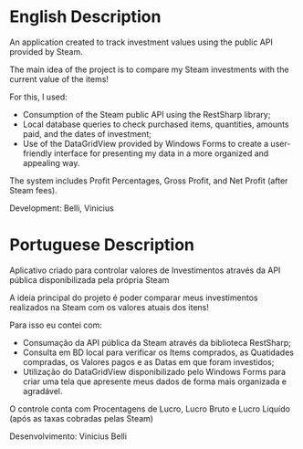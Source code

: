 # English Description

An application created to track investment values using the public API provided by Steam.

The main idea of the project is to compare my Steam investments with the current value of the items!

For this, I used:
- Consumption of the Steam public API using the RestSharp library;
- Local database queries to check purchased items, quantities, amounts paid, and the dates of investment;
- Use of the DataGridView provided by Windows Forms to create a user-friendly interface for presenting my data in a more organized and appealing way.

The system includes Profit Percentages, Gross Profit, and Net Profit (after Steam fees).

Development:
Belli, Vinicius

# Portuguese Description

Aplicativo criado para controlar valores de Investimentos através da API pública disponibilizada pela própria Steam

A ideia principal do projeto é poder comparar meus investimentos realizados na Steam com os valores atuais dos itens!

Para isso eu contei com:
- Consumação da API pública da Steam através da biblioteca RestSharp;
- Consulta em BD local para verificar os Items comprados, as Quatidades compradas, os Valores pagos e as Datas em que foram investidos;
- Utilização do DataGridView disponibilizado pelo Windows Forms para criar uma tela que apresente meus dados de forma mais organizada e agradável.

O controle conta com Procentagens de Lucro, Lucro Bruto e Lucro Liquído (após as taxas cobradas pelas Steam)

Desenvolvimento:
Vinicius Belli
